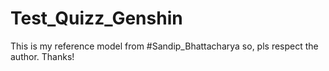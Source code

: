 # Test_Quizz_Genshin
This is my reference model from #Sandip_Bhattacharya so, pls respect the author. Thanks!
